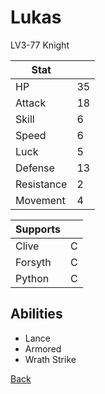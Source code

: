 # Lukas

LV3-77 Knight

| Stat       | <!-- --> |
| ---------- | -------- |
| HP         | 35       |
| Attack     | 18       |
| Skill      | 6        |
| Speed      | 6        |
| Luck       | 5        |
| Defense    | 13       |
| Resistance | 2        |
| Movement   | 4        |

| Supports | <!-- --> |
| -------- | -------- |
| Clive    | C        |
| Forsyth  | C        |
| Python   | C        |

## Abilities

- Lance
- Armored
- Wrath Strike

[Back](../README.md)
